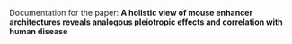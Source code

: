 Documentation for the paper: **A holistic view of mouse enhancer architectures reveals analogous pleiotropic effects and correlation with human disease**

